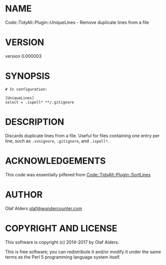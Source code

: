 # NAME

Code::TidyAll::Plugin::UniqueLines - Remove duplicate lines from a file

# VERSION

version 0.000003

# SYNOPSIS

    # In configuration:

    [UniqueLines]
    select = .ispell* **/.gitignore

# DESCRIPTION

Discards duplicate lines from a file.  Useful for files containing one entry
per line, such as `.svnignore`, `.gitignore`, and `.ispell*`.

# ACKNOWLEDGEMENTS

This code was essentially pilfered from [Code::TidyAll::Plugin::SortLines](https://metacpan.org/pod/Code::TidyAll::Plugin::SortLines)

# AUTHOR

Olaf Alders <olaf@wundercounter.com>

# COPYRIGHT AND LICENSE

This software is copyright (c) 2014-2017 by Olaf Alders.

This is free software; you can redistribute it and/or modify it under
the same terms as the Perl 5 programming language system itself.

